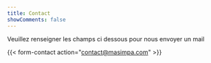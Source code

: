 ```yaml
---
title: Contact
showComments: false
---
```

Veuillez renseigner les champs ci dessous pour nous envoyer un mail

{{< form-contact action="contact@masimpa.com"  >}}
